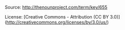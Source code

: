Source: http://thenounproject.com/term/key/655

License: [Creative Commons - Attribution (CC BY 3.0)] (http://creativecommons.org/licenses/by/3.0/us/)
